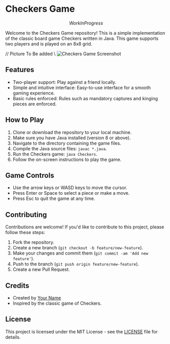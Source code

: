 # Checkers Game
$$ Work In Progress $$

Welcome to the Checkers Game repository! This is a simple implementation of the classic board game Checkers written in Java. This game supports two players and is played on an 8x8 grid.

// Picture To Be added \\ 
![Checkers Game Screenshot](checkers_screenshot.png)

## Features

- Two-player support: Play against a friend locally.
- Simple and intuitive interface: Easy-to-use interface for a smooth gaming experience.
- Basic rules enforced: Rules such as mandatory captures and kinging pieces are enforced.

## How to Play

1. Clone or download the repository to your local machine.
2. Make sure you have Java installed (version 8 or above).
3. Navigate to the directory containing the game files.
4. Compile the Java source files: `javac *.java`.
5. Run the Checkers game: `java Checkers`.
6. Follow the on-screen instructions to play the game.

## Game Controls

- Use the arrow keys or WASD keys to move the cursor.
- Press Enter or Space to select a piece or make a move.
- Press Esc to quit the game at any time.

## Contributing

Contributions are welcome! If you'd like to contribute to this project, please follow these steps:

1. Fork the repository.
2. Create a new branch (`git checkout -b feature/new-feature`).
3. Make your changes and commit them (`git commit -am 'Add new feature'`).
4. Push to the branch (`git push origin feature/new-feature`).
5. Create a new Pull Request.

## Credits

- Created by [Your Name](https://github.com/JordaNO10)
- Inspired by the classic game of Checkers.

## License

This project is licensed under the MIT License - see the [LICENSE](LICENSE) file for details.
